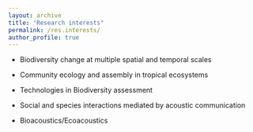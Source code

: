 ```yaml
---
layout: archive
title: "Research interests"
permalink: /res.interests/
author_profile: true
---
```


- Biodiversity change at multiple spatial and temporal scales

-	Community ecology and assembly in tropical ecosystems

- Technologies in Biodiversity assessment

-	Social and species interactions mediated by acoustic communication

-	Bioacoustics/Ecoacoustics
